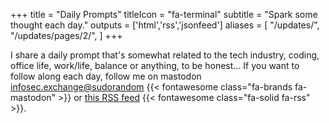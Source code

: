 +++
title = "Daily Prompts"
titleIcon = "fa-terminal"
subtitle = "Spark some thought each day."
outputs = ['html','rss','jsonfeed']
aliases = [
    "/updates/",
    "/updates/pages/2/",
]
+++

I share a daily prompt that's somewhat related to the tech industry, coding, office life, work/life, balance or anything, to be honest... If you want to follow along each day, follow me on mastodon [infosec.exchange@sudorandom](https://infosec.exchange/@sudorandom) {{< fontawesome class="fa-brands fa-mastodon" >}} or [this RSS feed](/prompts/index.xml) {{< fontawesome class="fa-solid fa-rss" >}}.

